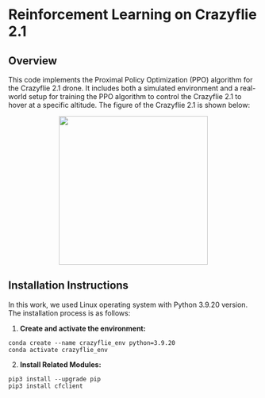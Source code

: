 # Reinforcement Learning on Crazyflie 2.1

## Overview 

This code implements the Proximal Policy Optimization (PPO) algorithm for the Crazyflie 2.1 drone. It includes both a simulated environment and a real-world setup for training the PPO algorithm to control the Crazyflie 2.1 to hover at a specific altitude. The figure of the Crazyflie 2.1 is shown below:

<p align="center">
  <img src="https://github.com/user-attachments/assets/e15c1612-ea9d-4a60-ac8f-029d1f8b9d1a" align="center" width="300">
</p>

## Installation Instructions

In this work, we used Linux operating system with Python 3.9.20 version. The installation process is as follows:

1. **Create and activate the environment:**

  ```
  conda create --name crazyflie_env python=3.9.20
  conda activate crazyflie_env

  ```

2. **Install Related Modules:**

  ```
  pip3 install --upgrade pip
  pip3 install cfclient
  ```
